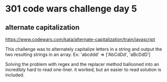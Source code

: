 # 301 code wars challenge day 5
## alternate capitalization

https://www.codewars.com/kata/alternate-capitalization/train/javascript

This challenge was to alternately capitalize letters in a string and output the two resulting strings in an array. Ex: 'abcddd' => ['AbCdDd', 'aBcDdD']

Solving the problem with regex and the replacer method ballooned into an incredibly hard to read one-liner. it worked, but an easier to read solution is included.